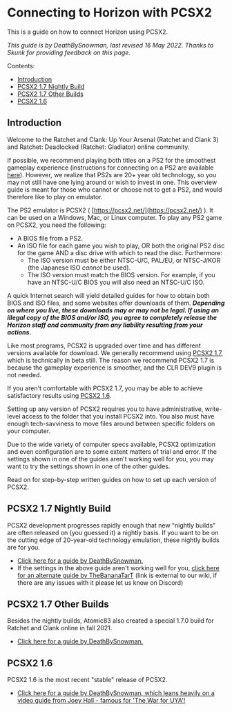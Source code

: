# Connecting to Horizon with PCSX2

This is a guide on how to connect Horizon using PCSX2.

_This guide is by DeathBySnowman, last revised 16 May 2022. Thanks to Skunk for providing feedback on this page._

Contents:

- [Introduction](/getting-online/pcsx2/README.md#introduction)
- [PCSX2 1.7 Nightly Build](/getting-online/pcsx2/README.md#pcsx2-17-nightly-build)
- [PCSX2 1.7 Other Builds](/getting-online/pcsx2/README.md#pcsx2-17-other-builds)
- [PCSX2 1.6](/getting-online/pcsx2/README.md#pcsx2-16)

## Introduction

Welcome to the Ratchet and Clank: Up Your Arsenal (Ratchet and Clank 3) and Ratchet: Deadlocked (Ratchet: Gladiator) online community.

If possible, we recommend playing both titles on a PS2 for the smoothest gameplay experience (instructions for connecting on a PS2 are available [here](/getting-online/ps2)). However, we realize that PS2s are 20+ year old technology, so you may not still have one lying around or wish to invest in one. This overview guide is meant for those who cannot or choose not to get a PS2, and would therefore like to play on emulator.

The PS2 emulator is PCSX2 ( [https://pcsx2.net/](https://pcsx2.net/) ). It can be used on a Windows, Mac, or Linux computer. To play any PS2 game on PCSX2, you need the following:

- A BIOS file from a PS2.
- An ISO file for each game you wish to play, OR both the original PS2 disc for the game AND a disc drive with which to read the disc. Furthermore:
  - The ISO version must be either NTSC-U/C, PAL/EU, or NTSC-J/KOR (the Japanese ISO *cannot* be used).
  - The ISO version must match the BIOS version. For example, if you have an NTSC-U/C BIOS you will also need an NTSC-U/C ISO.

A quick Internet search will yield detailed guides for how to obtain both BIOS and ISO files, and some websites offer downloads of them. ***Depending on where you live, these downloads may or may not be legal. If using an illegal copy of the BIOS and/or ISO, you agree to completely release the Horizon staff and community from any liability resulting from your actions.***

Like most programs, PCSX2 is upgraded over time and has different versions available for download. We generally recommend using [PCSX2 1.7](https://pcsx2.net/downloads/#nightly-anchor), which is technically in beta still. The reason we recommend PCSX2 1.7 is because the gameplay experience is smoother, and the CLR DEV9 plugin is not needed.

If you aren't comfortable with PCSX2 1.7, you may be able to achieve satisfactory results using [PCSX2 1.6](https://pcsx2.net/downloads/#stable-anchor).

Setting up any version of PCSX2 requires you to have administrative, write-level access to the folder that you install PCSX2 into. You also must have enough tech-savviness to move files around between specific folders on your computer.

Due to the wide variety of computer specs available, PCSX2 optimization and even configuration are to some extent matters of trial and error. If the settings shown in one of the guides aren't working well for you, you may want to try the settings shown in one of the other guides.

Read on for step-by-step written guides on how to set up each version of PCSX2.

## PCSX2 1.7 Nightly Build

PCSX2 development progresses rapidly enough that new "nightly builds" are often released on (you guessed it) a nightly basis. If you want to be on the cutting edge of 20-year-old technology emulation, these nightly builds are for you.
- [Click here for a guide by DeathBySnowman.](/getting-online/pcsx2/1.7NIGHTLYBUILD.md)
- If the settings in the above guide aren't working well for you, [click here for an alternate guide by TheBananaTarT](https://docs.google.com/document/d/1ny3bBQMO2Pdun6I1Khp5gwuIgfJ3QOVtpi3q7cH_27c/) (link is external to our wiki, if there are any issues with it please let us know on Discord)

## PCSX2 1.7 Other Builds

Besides the nightly builds, Atomic83 also created a special 1.7.0 build for Ratchet and Clank online in fall 2021.
- [Click here for a guide by DeathBySnowman.](/getting-online/pcsx2/RACONLINEBUILD.md#using-pcsx2-170-dbs-horizon-build)

## PCSX2 1.6
PCSX2 1.6 is the most recent "stable" release of PCSX2.
- [Click here for a guide by DeathBySnowman, which leans heavily on a video guide from Joey Hall - famous for 'The War for UYA'!](/getting-online/pcsx2/1.6.md)
